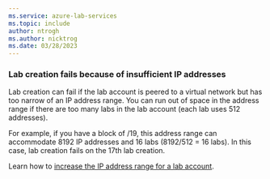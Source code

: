 ```yaml
---
ms.service: azure-lab-services
ms.topic: include
author: ntrogh
ms.author: nicktrog
ms.date: 03/28/2023
---
```


### Lab creation fails because of insufficient IP addresses

Lab creation can fail if the lab account is peered to a virtual network but has too narrow of an IP address range. You can run out of space in the address range if there are too many labs in the lab account (each lab uses 512 addresses). 

For example, if you have a block of /19, this address range can accommodate 8192 IP addresses and 16 labs (8192/512 = 16 labs). In this case, lab creation fails on the 17th lab creation.

Learn how to [increase the IP address range for a lab account](../how-to-connect-peer-virtual-network.md#specify-an-address-range-for-vms-in-the-lab-account).
